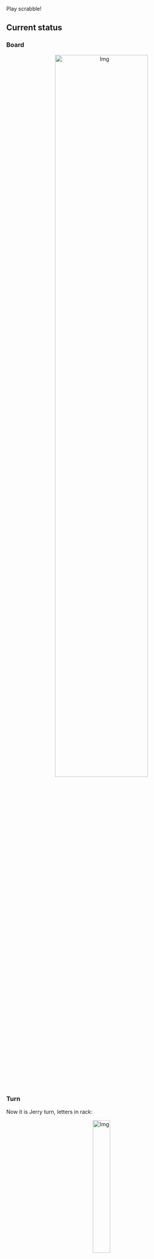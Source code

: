 
Play scrabble!
## Current status
### Board
<p align="center">
<img src="https://raw.githubusercontent.com/radosz99/radosz99/main/board.png" width=70% alt="Img"/>
    </p>
    
### Turn
Now it is Jerry turn, letters in rack:
<p align="center">
<img src="https://raw.githubusercontent.com/radosz99/radosz99/main/rack.png" width=30% alt="Img"/>
</p>

### Game score
| Id | Player name | Points |
  | - | - | - |  
|0 | Tom | 24
|1 | Jerry | 0
## Make the move
Make the move and insert the letters by creating an [issue](https://github.com/radosz99/radosz99/issues/new?title=scrabble%7Cmove%7C7%3AA%3ARIDE&body=Just+push+%27Submit+new+issue%27+or+update+with+your+move.) according to the rules or...

## Possibly best moves  
Are you sure? :smiling_imp: :smiling_imp: :smiling_imp:
<details>
  <summary>Spoiler warning!</summary>
  
  | Id | Move | Issue link | Points |
  | - | - | - | - |  
|1| D:6:apuchease | [scrabble&#124;move&#124;D:6:apuchease](https://github.com/radosz99/radosz99/issues/new?title=scrabble%7Cmove%7CD%3A6%3Aapuchease&body=Just+push+%27Submit+new+issue%27+or+update+with+your+move.) | 78 
|2| D:6:apechase | [scrabble&#124;move&#124;D:6:apechase](https://github.com/radosz99/radosz99/issues/new?title=scrabble%7Cmove%7CD%3A6%3Aapechase&body=Just+push+%27Submit+new+issue%27+or+update+with+your+move.) | 26 
|3| D:6:apuchase | [scrabble&#124;move&#124;D:6:apuchase](https://github.com/radosz99/radosz99/issues/new?title=scrabble%7Cmove%7CD%3A6%3Aapuchase&body=Just+push+%27Submit+new+issue%27+or+update+with+your+move.) | 26 
|4| D:6:apucheas | [scrabble&#124;move&#124;D:6:apucheas](https://github.com/radosz99/radosz99/issues/new?title=scrabble%7Cmove%7CD%3A6%3Aapucheas&body=Just+push+%27Submit+new+issue%27+or+update+with+your+move.) | 26 
|5| D:6:apuchees | [scrabble&#124;move&#124;D:6:apuchees](https://github.com/radosz99/radosz99/issues/new?title=scrabble%7Cmove%7CD%3A6%3Aapuchees&body=Just+push+%27Submit+new+issue%27+or+update+with+your+move.) | 26 
|6| D:5:chapease | [scrabble&#124;move&#124;D:5:chapease](https://github.com/radosz99/radosz99/issues/new?title=scrabble%7Cmove%7CD%3A5%3Achapease&body=Just+push+%27Submit+new+issue%27+or+update+with+your+move.) | 26 
|7| F:7:cachease | [scrabble&#124;move&#124;F:7:cachease](https://github.com/radosz99/radosz99/issues/new?title=scrabble%7Cmove%7CF%3A7%3Acachease&body=Just+push+%27Submit+new+issue%27+or+update+with+your+move.) | 25 
|8| D:6:apaches | [scrabble&#124;move&#124;D:6:apaches](https://github.com/radosz99/radosz99/issues/new?title=scrabble%7Cmove%7CD%3A6%3Aapaches&body=Just+push+%27Submit+new+issue%27+or+update+with+your+move.) | 24 
|9| D:6:apechas | [scrabble&#124;move&#124;D:6:apechas](https://github.com/radosz99/radosz99/issues/new?title=scrabble%7Cmove%7CD%3A6%3Aapechas&body=Just+push+%27Submit+new+issue%27+or+update+with+your+move.) | 24 
|10| D:6:apeches | [scrabble&#124;move&#124;D:6:apeches](https://github.com/radosz99/radosz99/issues/new?title=scrabble%7Cmove%7CD%3A6%3Aapeches&body=Just+push+%27Submit+new+issue%27+or+update+with+your+move.) | 24 
</details>
    
## Latest moves

| Id | Type | Move / Letters to replace | Created words / New letters | Date | Points | Player | Who |
| - | - | - | - | - | - | - | - |
|0| INSERT | 7:D:pacta | ['PACTA'] | 12/07/2022, 01:21:13 | 24 | Tom | [radosz99](github.com/radosz99) |